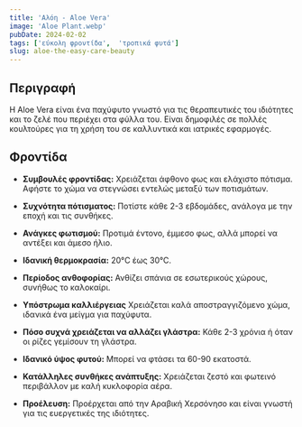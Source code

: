 ```yaml
---
title: 'Αλόη - Aloe Vera'
image: 'Aloe Plant.webp'
pubDate: 2024-02-02
tags: ['εύκολη φροντίδα',  'τροπικά φυτά']
slug: aloe-the-easy-care-beauty
---
```



**Περιγραφή**
-------------
Η Aloe Vera είναι ένα παχύφυτο γνωστό για τις θεραπευτικές του ιδιότητες και το ζελέ που περιέχει στα φύλλα του. Είναι δημοφιλές σε πολλές κουλτούρες για τη χρήση του σε καλλυντικά και ιατρικές εφαρμογές.

**Φροντίδα**
------------

* **Συμβουλές φροντίδας:** 
  Χρειάζεται άφθονο φως και ελάχιστο πότισμα. Αφήστε το χώμα να στεγνώσει εντελώς μεταξύ των ποτισμάτων.

* **Συχνότητα πότισματος:** 
  Ποτίστε κάθε 2-3 εβδομάδες, ανάλογα με την εποχή και τις συνθήκες.

* **Ανάγκες φωτισμού:** 
  Προτιμά έντονο, έμμεσο φως, αλλά μπορεί να αντέξει και άμεσο ήλιο.

* **Ιδανική θερμοκρασία:** 
  20°C έως 30°C.

* **Περίοδος ανθοφορίας:**
  Ανθίζει σπάνια σε εσωτερικούς χώρους, συνήθως το καλοκαίρι.

* **Υπόστρωμα καλλιέργειας**
  Χρειάζεται καλά αποστραγγιζόμενο χώμα, ιδανικά ένα μείγμα για παχύφυτα.

* **Πόσο συχνά χρειάζεται να αλλάζει γλάστρα:** 
  Κάθε 2-3 χρόνια ή όταν οι ρίζες γεμίσουν τη γλάστρα.

* **Ιδανικό ύψος φυτού:** 
  Μπορεί να φτάσει τα 60-90 εκατοστά.

* **Κατάλληλες συνθήκες ανάπτυξης:** 
  Χρειάζεται ζεστό και φωτεινό περιβάλλον με καλή κυκλοφορία αέρα.

* **Προέλευση:**
  Προέρχεται από την Αραβική Χερσόνησο και είναι γνωστή για τις ευεργετικές της ιδιότητες.